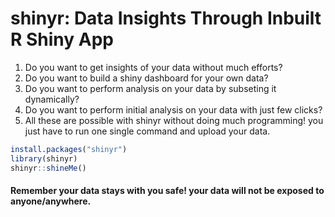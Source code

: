 shinyr: Data Insights Through Inbuilt R Shiny App
================

1.  Do you want to get insights of your data without much efforts?
2.  Do you want to build a shiny dashboard for your own data?
3.  Do you want to perform analysis on your data by subseting it
    dynamically?
4.  Do you want to perform initial analysis on your data with just few
    clicks?
5.  All these are possible with shinyr without doing much programming\!
    you just have to run one single command and upload your data.

<!-- end list -->

``` r
install.packages("shinyr")
library(shinyr)
shinyr::shineMe()
```

#### Remember your data stays with you safe\! your data will not be exposed to anyone/anywhere.
